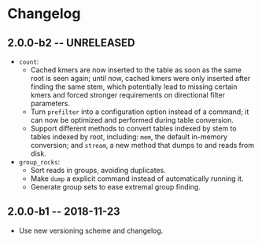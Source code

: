 # Changelog

## 2.0.0-b2 -- UNRELEASED
- `count`:
  - Cached kmers are now inserted to the table as soon as the same root is
    seen again; until now, cached kmers were only inserted after finding the
    same stem, which potentially lead to missing certain kmers and forced
    stronger requirements on directional filter parameters.
  - Turn `prefilter` into a configuration option instead of a command; it can
    now be optimized and performed during table conversion.
  - Support different methods to convert tables indexed by stem to tables
    indexed by root, including: `mem`, the default in-memory conversion; and
    `stream`, a new method that dumps to and reads from disk.
- `group_rocks`:
  - Sort reads in groups, avoiding duplicates.
  - Make `dump` a explicit command instead of automatically running it.
  - Generate group sets to ease extremal group finding.

## 2.0.0-b1 -- 2018-11-23
- Use new versioning scheme and changelog.
